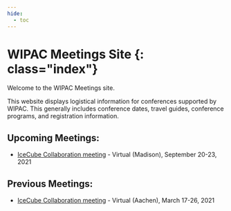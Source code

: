 ```yaml
---
hide:
  - toc
---
```


# WIPAC Meetings Site {: class="index"}

Welcome to the WIPAC Meetings site.

This website displays logistical information for conferences supported
by WIPAC. This generally includes conference dates, travel guides,
conference programs, and registration information.

## Upcoming Meetings:

* [IceCube Collaboration meeting](https://events.icecube.wisc.edu/event/143/) - Virtual (Madison), September 20-23, 2021

## Previous Meetings:

* [IceCube Collaboration meeting](virtualspring2021/home) - Virtual (Aachen), March 17-26, 2021
